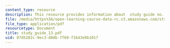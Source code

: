 ```yaml
---
content_type: resource
description: This resource provides information about  study guide no. 13.
file: /media/https%3A/open-learning-course-data-rc.s3.amazonaws.com/sts-005-disease-and-society-in-america-fall-2005/07d5282c9ec3d0db7f69f1b43e9b1017_study_guide_13.pdf
file_type: application/pdf
resourcetype: Document
title: study_guide_13.pdf
uid: 07d5282c-9ec3-d0db-7f69-f1b43e9b1017
---
```

